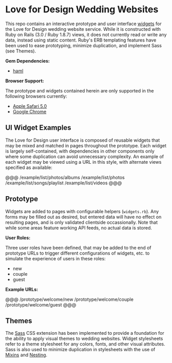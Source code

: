 # Love for Design Wedding Websites

This repo contains an interactive prototype and user interface [widgets](views/components) for the Love for Design wedding website service. While it is constructed with Ruby on Rails (3.0 / Ruby 1.8.7) views, it does not currently read or write any data, instead using static content. Ruby's ERB templating features have been used to ease prototyping, minimize duplication, and implement Sass (see Themes).

**Gem Dependencies:**

 - [haml](http://haml-lang.com)
 
**Browser Support:**

The prototype and widgets contained herein are only supported in the following browsers currently:

 - [Apple Safari 5.0](http://apple.com/safari)
 - [Google Chrome](http://google.com/chrome)


UI Widget Examples
--------------------------------------------------------------------------------

The Love for Design user interface is composed of reusable widgets that may be mixed and matched in pages throughout the prototype. Each widget is largely self-contained, with dependencies in other components only where some duplication can avoid unnecessary complexity. An example of each widget may be viewed using a URL in this style, with alternate views specified as available:

@@@
/example/list/photos/albums
/example/list/photos
/example/list/songs/playlist
/example/list/videos
@@@


Prototype
--------------------------------------------------------------------------------

Widgets are added to pages with configurable helpers (`widgets.rb`). Any forms may be filled out as desired, but entered data will have no effect on resulting pages, and is only validated clientside occassionally. Note that while some areas feature working API feeds, no actual data is stored.

**User Roles:**

Three user roles have been defined, that may be added to the end of prototype URLs to trigger different configurations of widgets, etc. to simulate the experience of users in these roles:

 - new
 - couple
 - guest
 
**Example URLs:**

@@@
/prototype/welcome/new
/prototype/welcome/couple
/prototype/welcome/guest
@@@


Themes
--------------------------------------------------------------------------------

The [Sass](http://sass-lang.com) CSS extension has been implemented to provide a foundation for the ability to apply visual themes to wedding websites. Widget stylesheets refer to a theme stylesheet for any colors, fonts, and other visual attributes. Sass is also used to minimize duplication in stylesheets with the use of [Mixins](http://sass-lang.com/docs/yardoc/file.SASS_REFERENCE.html#mixins) and [Nesting](http://sass-lang.com/docs/yardoc/file.SASS_REFERENCE.html#css_extensions).